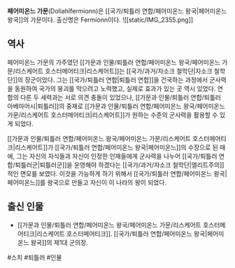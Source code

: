 **페어미온느 가문**(Doliahîfermionn)은 [[국가/퇴틀러 연합/페어미온느 왕국|페어미온느 왕국]]의 가문이다. 출신명은 Fermionn이다.
![[static/IMG_2355.png]]

## 역사

페어미온느 가문의 가주였던 [[가문과 인물/퇴틀러 연합/페어미온느 왕국/페어미온느 가문/리스케어트 호스터메어티크|리스케어트]]는 [[국가/과거/자소크 철학단|자소크 철학단]]의 장군이었다. 그는 [[국가/퇴틀러 연합|퇴틀러 연합]]을 건국하는 과정에서 군사력을 동원하여 국가의 붕괴를 막으려고 노력했고, 실제로 효과가 있는 곳 역시 있었다. 연합의 다른 두 세력과는 서로 의견 충돌이 있었으나, [[가문과 인물/퇴틀러 연합/퇴틀러 아베마어시|퇴틀러]]의 중재로 [[가문과 인물/퇴틀러 연합/페어미온느 왕국/페어미온느 가문/리스케어트 호스터메어티크|리스케어트]]가 원하는 수준의 군사력을 활용할 수 있게 되었다.

[[가문과 인물/퇴틀러 연합/페어미온느 왕국/페어미온느 가문/리스케어트 호스터메어티크|리스케어트]]가 [[국가/퇴틀러 연합/페어미온느 왕국|페어미온느]]의 수장으로 된 때에, 그는 자신의 자식들과 자신이 인정한 인재들에게 군사력을 나누어 [[국가/퇴틀러 연합/퇴틀러군|퇴틀러군]]을 운영해야 하겠다는 [[국가/과거/자소크 철학단|엘리트주의]]적인 면모를 보였다. 이것을 가능하게 하기 위해서 [[국가/퇴틀러 연합/페어미온느 왕국|페어미온느]]를 왕국으로 만들고 자신이 이 나라의 왕이 되었다.

## 출신 인물

- [[가문과 인물/퇴틀러 연합/페어미온느 왕국/페어미온느 가문/리스케어트 호스터메어티크|리스케어트 호스터메어티크]]. [[국가/퇴틀러 연합/페어미온느 왕국|페어미온느 왕국]]의 제1대 군의장.

#스치 #퇴틀러 #인물 